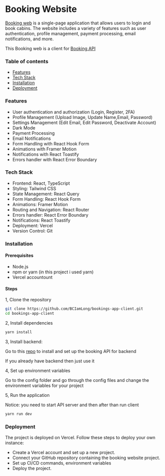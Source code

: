 # Booking Website

[Booking web](https://bookings-app-client.vercel.app/) is a single-page application that allows users to login and book cabins. The website includes a variety of features such as user authentication, profile management, payment processing, email notifications, and more.

This Booking web is a client for [Booking API](https://booking-api-ebe1.onrender.com/docs)

### Table of contents
- [Features](#feature)
- [Tech Stack](#tech-stack)
- [Installation](#installation)
- [Deployment](#deployment)

### Features
- User authentication and authorization (Login, Register, 2FA)
- Profile Management (Upload Image, Update Name,Email, Password)
- Settings Management (Edit Email, Edit Password, Deactivate Account)
- Dark Mode
- Payment Processing
- Email Notifications
- Form Handling with React Hook Form
- Animations with Framer Motion
- Notifications with React Toastify
- Errors handler with React Error Boundary

### Tech Stack
- Frontend: React, TypeScript
- Styling: Tailwind CSS
- State Management: React Query
- Form Handling: React Hook Form
- Animations: Framer Motion
- Routing and Navigation: React Router
- Errors handler: React Error Boundary
- Notifications: React Toastify
- Deployment: Vercel
- Version Control: Git

### Installation

#### Prerequisites
- Node.js
- npm or yarn (in this project i used yarn)
- Vercel accountount
#### Steps
1, Clone the repository
```bash
git clone https://github.com/BCIamLong/bookings-app-client.git
cd bookings-app-client
```
2, Install dependencies
```bash
yarn install
```
3, Install backend:

Go to this [repo](https://github.com/BCIamLong/booking-api) to install and set up the booking API for backend

If you already have backend then just use it

4, Set up environment variables

Go to the config folder and go through the config files and change the environment variables for your project

5, Run the application

Notice: you need to start API server and then after than run client
```bash
yarn run dev
```


### Deployment
The project is deployed on Vercel. Follow these steps to deploy your own instance:

- Create a Vercel account and set up a new project.
- Connect your GitHub repository containing the booking website project.
- Set up CI/CD commands, environment variables
- Deploy the project.
